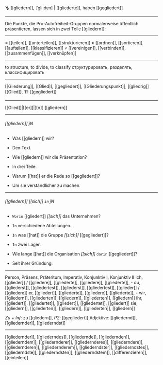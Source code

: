 🪜 [[gliedern]], [ˈɡliːdɐn] | [[gliederte]], haben [[gegliedert]]

---
Die Punkte, die Pro-Autofreiheit-Gruppen normalerweise öffentlich präsentieren, lassen sich in zwei Teile [[gliedern]]:

---
= [[teilen]], [[unterteilen]], [[strukturieren]]
≈ [[ordnen]], [[sortieren]], [[aufteilen]], [[klassifizieren]]
≠ [[vereinigen]], [[verbinden]], [[zusammenfügen]], [[verknüpfen]]

---
to structure, to divide, to classify
структурировать, разделять, классифицировать

---
[[Gliederung]], [[Glied]], [[gegliedert]], [[Gliederungspunkt]], [[gliedrig]]
[[Glied]], 🏗️ [[gegliedert]]


---
[[Glied]]|[[er]]|[[n]]
[[gliedern]]


---
###### [[gliedern]] jN
- Was [[gliedern]] wir?
- Den Text.

- Wie [[gliedern]] wir die Präsentation?
- In drei Teile.

- Warum [[hat]] er die Rede so [[gegliedert]]?
- Um sie verständlicher zu machen.

---
###### [[gliedern]] *[[sich]]* `in` jN
- `Worin` [[gliedert]] *[[sich]]* das Unternehmen?
- `In` verschiedene Abteilungen.

- `In` was [[hat]] die Gruppe *[[sich]]* [[gegliedert]]?
- `In` zwei Lager.

- Wie lange [[hat]] die Organisation *[[sich]]* `darin` [[gegliedert]]?
- Seit ihrer Gründung.

---
Person, Präsens, Präteritum, Imperativ, Konjunktiv I,  Konjunktiv II 
ich, [[glieder]] / [[gliedere]], [[gliederte]], [[gliedere]], [[gliederte]], -
du, [[gliederst]], [[gliedertest]], [[gliederst]], [[gliedertest]], [[glieder]] / [[gliedere]]
er, [[gliedert]], [[gliederte]], [[gliedere]], [[gliederte]], -
wir, [[gliedern]], [[gliederten]], [[gliedern]], [[gliederten]], [[gliedern]]
ihr, [[gliedert]], [[gliedertet]], [[gliedert]], [[gliedertet]], [[gliedert]]
sie, [[gliedern]], [[gliederten]], [[gliedern]], [[gliederten]], [[gliedern]]

*Zu + Inf*: zu [[gliedern]], *P2*: [[gegliedert]]
Adjektive: [[gliedernd]], [[gliedernder]], [[gliederndst]]

---
[[gliedernder]], [[gliederndes]], [[gliedernde]], [[gliedernden]], [[gliederndem]], [[gliedernderer]], [[gliedernderes]], [[gliederndere]], [[gliedernderen]], [[gliedernderem]], [[gliederndster]], [[gliederndstes]], [[gliederndste]], [[gliederndsten]], [[gliederndstem]], [[differenzieren]], [[einteilen]]
